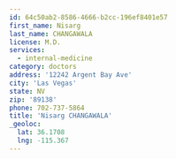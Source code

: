 ```yaml
---
id: 64c50ab2-8586-4666-b2cc-196ef8401e57
first_name: Nisarg
last_name: CHANGAWALA
license: M.D.
services:
  - internal-medicine
category: doctors
address: '12242 Argent Bay Ave'
city: 'Las Vegas'
state: NV
zip: '89138'
phone: 702-737-5864
title: 'Nisarg CHANGAWALA'
_geoloc:
  lat: 36.1708
  lng: -115.367
---
```

